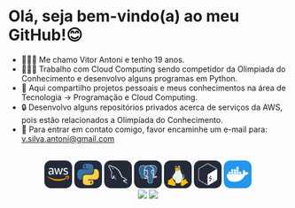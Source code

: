 # Olá, seja bem-vindo(a) ao meu GitHub!😊

- 🙋🏻‍♂️ Me chamo Vitor Antoni e tenho 19 anos.
- 👨🏻‍💻 Trabalho com Cloud Computing sendo competidor da Olimpiada do Conhecimento e desenvolvo alguns programas em Python.
- 📌 Aqui compartilho projetos pessoais e meus conhecimentos na área de Tecnologia → Programação e Cloud Computing.
- 🔒  Desenvolvo alguns repositórios privados acerca de serviços da AWS, pois estão relacionados a Olimpíada do Conhecimento.
- 📩 Para entrar em contato comigo, favor encaminhe um e-mail para: v.silva.antoni@gmail.com

<div align="center" style="display: inline_block"><br>
    <img width="50px" src="https://github.com/tandpfun/skill-icons/blob/main/icons/AWS-Dark.svg"/>
    <img width="50px" src="https://github.com/tandpfun/skill-icons/blob/main/icons/Python-Dark.svg"/>
    <img width="50px" src="https://github.com/tandpfun/skill-icons/blob/main/icons/MySQL-Dark.svg"/>
    <img width="50px" src="https://github.com/tandpfun/skill-icons/blob/main/icons/PostgreSQL-Dark.svg"/>
    <img width="50px" src="https://github.com/tandpfun/skill-icons/blob/main/icons/Linux-Dark.svg"/>
    <img width="50px" src="https://github.com/tandpfun/skill-icons/blob/main/icons/Bash-Dark.svg"/>
    <img width="50px" src="https://github.com/tandpfun/skill-icons/blob/main/icons/Docker.svg"/>
</div>

<div align="center">
    <img width="355px" src="https://github-readme-stats.vercel.app/api/top-langs/?username=vitor-antoni&layout=compact&theme=github_dark"/>
    <img src="https://github-readme-stats.vercel.app/api?username=vitor-antoni&theme=github_dark&hide_rank=true"/>
</div>
